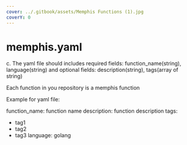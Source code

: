 ```yaml
---
cover: ../.gitbook/assets/Memphis Functions (1).jpg
coverY: 0
---
```


# memphis.yaml

c. The yaml file should includes required fields: function\_name(string), language(string) and optional fields: description(string), tags(array of string)

Each function in you repository is a memphis function

Example for yaml file:

function\_name: function name description: function description tags:

* tag1
* tag2
* tag3 language: golang
